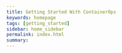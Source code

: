 ```yaml
---
title: Getting Started With ContainerOps
keywords: homepage
tags: [getting_started]
sidebar: home_sidebar
permalink: index.html
summary:
---
```

